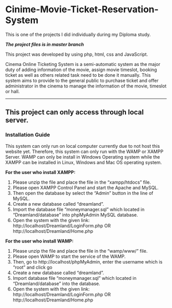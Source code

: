 # Cinime-Movie-Ticket-Reservation-System
This is one of the projects I did individually during my Diploma study. 

***The project files is in master branch***

This project was developed by using php, html, css and JavaScript. 

Cinema Online Ticketing System is a semi-automatic system as the major duty of adding information of the movie, assign movie timeslot, booking ticket as well as others related task need to be done it manually. This system aims to provide to the general public to purchase ticket and offer administrator in the cinema to manage the information of the movie, timeslot or hall. 

---

## This project can only access through local server. 
### **Installation Guide**
This system can only run on local computer currently due to not host this website yet. Therefore, this system can only run with the WAMP or XAMPP Server. WAMP can only be install in Windows Operating system while the XAMPP can be installed in Linux, Windows and Mac OS operating system. 

**For the user who install XAMPP:**
1.	Please unzip the file and place the file in the “xampp/htdocs” file.
2.	Please open XAMPP Control Panel and start the Apache and MySQL.
3.	Then open the database by select the “Admin” button in the line of MySQL.
4.	Create a new database called “dreamland”.
5.	Import the database file “moneymanager.sql” which located in “Dreamland/database” into phpMyAdmin MySQL database. 
6.	Open the system with the given link: 
http://localhost/Dreamland/LoginForm.php
OR
http://localhost/Dreamland/Home.php

**For the user who install WAMP:**
1.	Please unzip the file and place the file in the “wamp/www/” file.
2.	Please open WAMP to start the service of the WAMP.
3.	Then, go to http://localhost/phpMyAdmin, enter the username which is “root” and click go
4.	Create a new database called “dreamland”.
5.	Import database file “moneymanager.sql” which located in “Dreamland/database” into the database.
6.	Open the system with the given link:
http://localhost/Dreamland/LoginForm.php
OR
http://localhost/Dreamland/Home.php
